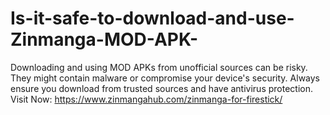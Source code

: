 # Is-it-safe-to-download-and-use-Zinmanga-MOD-APK-
Downloading and using MOD APKs from unofficial sources can be risky. They might contain malware or compromise your device's security. Always ensure you download from trusted sources and have antivirus protection. Visit Now: https://www.zinmangahub.com/zinmanga-for-firestick/
